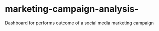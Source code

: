 # marketing-campaign-analysis-
Dashboard for performs outcome of a social media marketing campaign 

